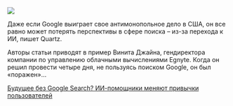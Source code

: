 <!--2025-06-16 14:26:08-->
<div class="yb">
  <div class="rss habr"><img src="https://habrastorage.org/getpro/habr/upload_files/717/608/d7a/717608d7ac390cd481e9b28e195d6c3a.png" /><p>Даже если Google выиграет свое антимонопольное дело в США, он все равно может потерять перспективы в сфере поиска&nbsp;–&nbsp;из-за перехода к ИИ, пишет Quartz. </p><p>Авторы статьи приводят в пример Винита Джайна, гендиректора компании по управлению облачными вычислениями Egnyte. Когда он решил провести четыре дня, не пользуясь поиском Google, он был «поражен»... <p class="titl"><a href="https://habr.com/ru/companies/finam_broker/news/918892/?utm_source=habrahabr&utm_medium=rss&utm_campaign=918892">Будущее без Google Search? ИИ-помощники меняют привычки пользователей</a></p></div>
</div>
